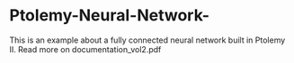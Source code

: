 # Ptolemy-Neural-Network-
This is an example about a fully connected neural network built in Ptolemy II.
Read more on documentation_vol2.pdf
